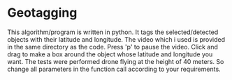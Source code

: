 # Geotagging
This algorithm/program is written in python.
It tags the selected/detected objects with their latitude and longitude.
The video which i used is provided in the same directory as the code. Press 'p' to pause the video.
Click and drag to make a box around the object whose latitude and longitude you want.
The tests were performed drone flying at the height of 40 meters.
So change all parameters in the function call according to your requirements.
